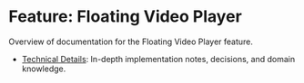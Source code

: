 # Feature: Floating Video Player

Overview of documentation for the Floating Video Player feature.

* [Technical Details](./technical-details.md): In-depth implementation notes, decisions, and domain knowledge. 